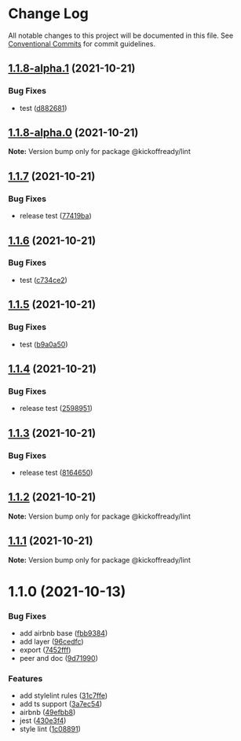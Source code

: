 # Change Log

All notable changes to this project will be documented in this file.
See [Conventional Commits](https://conventionalcommits.org) for commit guidelines.

## [1.1.8-alpha.1](https://github.com/kickoffready/kickoff/compare/@kickoffready/lint@1.1.8-alpha.0...@kickoffready/lint@1.1.8-alpha.1) (2021-10-21)


### Bug Fixes

* test ([d882681](https://github.com/kickoffready/kickoff/commit/d88268197b01375d7cac0336003296574cedd49e))





## [1.1.8-alpha.0](https://git-sl/kickoffready/kickoff/compare/@kickoffready/lint@1.1.7...@kickoffready/lint@1.1.8-alpha.0) (2021-10-21)

**Note:** Version bump only for package @kickoffready/lint





## [1.1.7](https://github.com/kickoffready/kickoff/compare/@kickoffready/lint@1.1.6...@kickoffready/lint@1.1.7) (2021-10-21)


### Bug Fixes

* release test ([77419ba](https://github.com/kickoffready/kickoff/commit/77419badcd400c6f6be5f4136b0bcf4a16e63de1))





## [1.1.6](https://git-sl/kickoffready/kickoff/compare/@kickoffready/lint@1.1.5...@kickoffready/lint@1.1.6) (2021-10-21)


### Bug Fixes

* test ([c734ce2](https://git-sl/kickoffready/kickoff/commits/c734ce2cd094042acf2efb6554e6295f70540602))





## [1.1.5](https://git-sl/kickoffready/kickoff/compare/@kickoffready/lint@1.1.4...@kickoffready/lint@1.1.5) (2021-10-21)


### Bug Fixes

* test ([b9a0a50](https://git-sl/kickoffready/kickoff/commits/b9a0a505f31b4d16149d1aae475b228c26a6e58c))





## [1.1.4](https://github.com/kickoffready/kickoff/compare/@kickoffready/lint@1.1.3...@kickoffready/lint@1.1.4) (2021-10-21)


### Bug Fixes

* release test ([2598951](https://github.com/kickoffready/kickoff/commit/2598951280ca2729c0fcdb85e0aed70017fe4e66))





## [1.1.3](https://github.com/kickoffready/kickoff/compare/@kickoffready/lint@1.1.2...@kickoffready/lint@1.1.3) (2021-10-21)


### Bug Fixes

* release test ([8164650](https://github.com/kickoffready/kickoff/commit/816465003c10bfebd31f51ba5bd1f9bf6b7d4a35))





## [1.1.2](https://git-sl/kickoffready/kickoff/compare/@kickoffready/lint@1.1.1...@kickoffready/lint@1.1.2) (2021-10-21)

**Note:** Version bump only for package @kickoffready/lint





## [1.1.1](https://git-sl/kickoffready/kickoff/compare/@kickoffready/lint@1.1.0...@kickoffready/lint@1.1.1) (2021-10-21)

**Note:** Version bump only for package @kickoffready/lint





# 1.1.0 (2021-10-13)


### Bug Fixes

* add airbnb base ([fbb9384](https://github.com/kickoffready/kickoff/commit/fbb9384b92082f0f3c6984ac273095a4e87abadc))
* add layer ([96cedfc](https://github.com/kickoffready/kickoff/commit/96cedfcfaa28543e7d53bb82cac22ea188b04323))
* export ([7452fff](https://github.com/kickoffready/kickoff/commit/7452ffff776e2eba17318096c378978fecb74635))
* peer and doc ([9d71990](https://github.com/kickoffready/kickoff/commit/9d719901f74346a9fc0674396b0d19965d5d780f))


### Features

* add stylelint rules ([31c7ffe](https://github.com/kickoffready/kickoff/commit/31c7ffe26ae939c905ca5791306ac983face7bb0))
* add ts support ([3a7ec54](https://github.com/kickoffready/kickoff/commit/3a7ec54daa644e2ae874cffe96772bd7edd2fe73))
* airbnb ([49efbb8](https://github.com/kickoffready/kickoff/commit/49efbb8b662b37ab0baeeb0193f2fc4002a14f8b))
* jest ([430e3f4](https://github.com/kickoffready/kickoff/commit/430e3f43b9372779573d982d01514b54d9fb908b))
* style lint ([1c08891](https://github.com/kickoffready/kickoff/commit/1c08891d76fa5914165c8cdeb7a33f4b4bace5a2))
